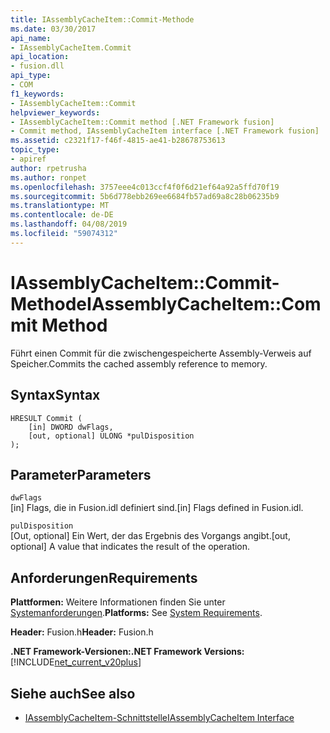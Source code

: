 ```yaml
---
title: IAssemblyCacheItem::Commit-Methode
ms.date: 03/30/2017
api_name:
- IAssemblyCacheItem.Commit
api_location:
- fusion.dll
api_type:
- COM
f1_keywords:
- IAssemblyCacheItem::Commit
helpviewer_keywords:
- IAssemblyCacheItem::Commit method [.NET Framework fusion]
- Commit method, IAssemblyCacheItem interface [.NET Framework fusion]
ms.assetid: c2321f17-f46f-4815-ae41-b28678753613
topic_type:
- apiref
author: rpetrusha
ms.author: ronpet
ms.openlocfilehash: 3757eee4c013ccf4f0f6d21ef64a92a5ffd70f19
ms.sourcegitcommit: 5b6d778ebb269ee6684fb57ad69a8c28b06235b9
ms.translationtype: MT
ms.contentlocale: de-DE
ms.lasthandoff: 04/08/2019
ms.locfileid: "59074312"
---
```

# <a name="iassemblycacheitemcommit-method"></a><span data-ttu-id="f2756-102">IAssemblyCacheItem::Commit-Methode</span><span class="sxs-lookup"><span data-stu-id="f2756-102">IAssemblyCacheItem::Commit Method</span></span>
<span data-ttu-id="f2756-103">Führt einen Commit für die zwischengespeicherte Assembly-Verweis auf Speicher.</span><span class="sxs-lookup"><span data-stu-id="f2756-103">Commits the cached assembly reference to memory.</span></span>  
  
## <a name="syntax"></a><span data-ttu-id="f2756-104">Syntax</span><span class="sxs-lookup"><span data-stu-id="f2756-104">Syntax</span></span>  
  
```  
HRESULT Commit (  
    [in] DWORD dwFlags,   
    [out, optional] ULONG *pulDisposition  
);  
```  
  
## <a name="parameters"></a><span data-ttu-id="f2756-105">Parameter</span><span class="sxs-lookup"><span data-stu-id="f2756-105">Parameters</span></span>  
 `dwFlags`  
 <span data-ttu-id="f2756-106">[in] Flags, die in Fusion.idl definiert sind.</span><span class="sxs-lookup"><span data-stu-id="f2756-106">[in] Flags defined in Fusion.idl.</span></span>  
  
 `pulDisposition`  
 <span data-ttu-id="f2756-107">[Out, optional] Ein Wert, der das Ergebnis des Vorgangs angibt.</span><span class="sxs-lookup"><span data-stu-id="f2756-107">[out, optional] A value that indicates the result of the operation.</span></span>  
  
## <a name="requirements"></a><span data-ttu-id="f2756-108">Anforderungen</span><span class="sxs-lookup"><span data-stu-id="f2756-108">Requirements</span></span>  
 <span data-ttu-id="f2756-109">**Plattformen:** Weitere Informationen finden Sie unter [Systemanforderungen](../../../../docs/framework/get-started/system-requirements.md).</span><span class="sxs-lookup"><span data-stu-id="f2756-109">**Platforms:** See [System Requirements](../../../../docs/framework/get-started/system-requirements.md).</span></span>  
  
 <span data-ttu-id="f2756-110">**Header:** Fusion.h</span><span class="sxs-lookup"><span data-stu-id="f2756-110">**Header:** Fusion.h</span></span>  
  
 **<span data-ttu-id="f2756-111">.NET Framework-Versionen:</span><span class="sxs-lookup"><span data-stu-id="f2756-111">.NET Framework Versions:</span></span>** [!INCLUDE[net_current_v20plus](../../../../includes/net-current-v20plus-md.md)]  
  
## <a name="see-also"></a><span data-ttu-id="f2756-112">Siehe auch</span><span class="sxs-lookup"><span data-stu-id="f2756-112">See also</span></span>

- [<span data-ttu-id="f2756-113">IAssemblyCacheItem-Schnittstelle</span><span class="sxs-lookup"><span data-stu-id="f2756-113">IAssemblyCacheItem Interface</span></span>](../../../../docs/framework/unmanaged-api/fusion/iassemblycacheitem-interface.md)
